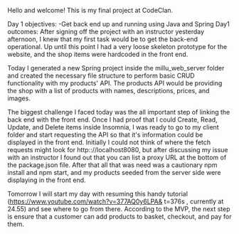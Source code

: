 Hello and welcome! This is my final project at CodeClan.

Day 1 objectives:
    -Get back end up and running using Java and Spring
Day1 outcomes:
After signing off the project with an instructor yesterday afternoon, I knew that my first task would be to get
the back-end operational. Up until this point I had a very loose skeleton prototype for the website, and the
shop items were hardcoded in the front end. 

Today I generated a new Spring project inside the millu_web_server folder and created the necessary file 
structure to perform basic CRUD functionality with my products' API. The products API would be providing the 
shop with a list of products with names, descriptions, prices, and images.

The biggest challenge I faced today was the all important step of linking the back end with the front end. Once
I had proof that I could Create, Read, Update, and Delete items inside Insomnia, I was ready to go to my client
folder and start requesting the API so that it's information could be displayed in the front end. Initially I 
could not think of where the fetch requests might look for http:://localhost8080, but after discussing my issue
with an instructor I found out that you can list a proxy URL at the bottom of the package.json file. After 
that all that was need was a cautionary npm install and npm start, and my products seeded from the server side 
were displaying in the front end.

Tomorrow I will start my day with resuming this handy tutorial (https://www.youtube.com/watch?v=377AQ0y6LPA&
t=376s , currently at 24.55) and see where to go from there. According to the MVP, the next step is ensure that 
a customer can add products to basket, checkout, and pay for them.

